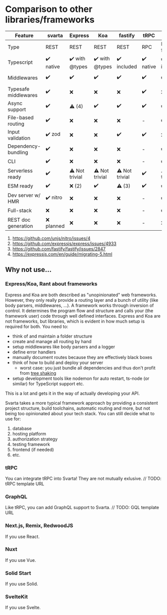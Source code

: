 # Comparison to other libraries/frameworks

| Feature | svarta | Express | Koa | fastify | tRPC | Next.js | nitropack |
|---|---|---|---|---|---|---|---|
| Type | REST | REST | REST | REST | RPC | React framework | REST |
| Typescript | ✔️ native | ✔️ with @types | ✔️ with @types | ✔️ included | ✔️ native | ✔️ included | ✔️ native |
| Middlewares | ✔️ | ✔️ | ✔️ | ✔️ | ✔️ | ✔️ | ⚠️ Simplified |
| Typesafe middlewares | ✔️ | ❌ | ❌ | ❌ | ✔️ | ❌ | ❌ |
| Async support | ✔️ | ⚠️ (4) | ✔️ | ✔️ | ✔️ | ✔️ | ✔️ |
| File-based routing | ✔️ | ❌ | ❌ | ❌ | - | ✔️ | ✔️ |
| Input validation | ✔️ zod | ❌ | ❌ | ✔️ | ✔️ | ❌ | ❌ |
| Dependency-bundling | ✔️ | ❌ | ❌ | ❌ | - | ✔️ | ✔️ |
| CLI | ✔️ | ❌ | ❌ | ❌ | - | ✔️ | ✔️ |
| Serverless ready | ✔️ | ⚠️ Not trivial | ⚠️ Not trivial | ⚠️ Not trivial | ✔️ | ⚠️ Not trivial | ✔️ |
| ESM ready | ✔️ | ❌ (2) | ✔️ | ⚠️ (3) | ✔️ | ✔️ | ✔️ |
| Dev server w/ HMR | ✔️ nitro | ❌ | ❌ | ❌ | - | ✔️ | ✔️ |
| Full-stack | ❌ | ❌ | ❌ | ❌ | - | ✔️ | ❌ |
| REST doc generation | ❌ planned | ❌ | ❌ | ❌ | - | ❌ | ❌ (1) |

1. https://github.com/unjs/nitro/issues/4
2. https://github.com/expressjs/express/issues/4933
3. https://github.com/fastify/fastify/issues/2847
4. https://expressjs.com/en/guide/migrating-5.html

## Why not use...

### Express/Koa, Rant about frameworks

Express and Koa are both described as "unopinionated" web frameworks.
However, they only really provide a routing layer and a bunch of utility (like body parsers, middlewares, ...).
A framework works through inversion of control. It determines the program flow and structure and calls your (the framework user) code through well defined interfaces.
Express and Koa are not frameworks, but libraries, which is evident in how much setup is required for both. You need to:

- think of and maintain a folder structure
- create and manage all routing by hand
- setup middlewares like body parsers and a logger
- define error handlers
- manually document routes because they are effectively black boxes
- think of how to build and deploy your server
  - worst case: you just bundle all dependencies and thus don't profit from [tree shaking](https://esbuild.github.io/api/#tree-shaking)
- setup development tools like nodemon for auto restart, ts-node (or similar) for TypeScript support etc.

This is a lot and gets it in the way of actually developing your API.

Svarta takes a more typical framework approach by providing a consistent project structure, build toolchains, automatic routing and more, but not being too opinionated about your tech stack.
You can still decide what to use for:

1. database
2. hosting platform
3. authorization strategy
4. testing framework
5. frontend (if needed)
6. etc.

### tRPC

You can integrate tRPC into Svarta! They are not mutually exlusive.
// TODO: tRPC template URL

### GraphQL

Like tRPC, you can add GraphQL support to Svarta.
// TODO: GQL template URL

### Next.js, Remix, RedwoodJS

If you use React.

### Nuxt

If you use Vue.

### Solid Start

If you use Solid.

### SvelteKit

If you use Svelte.
